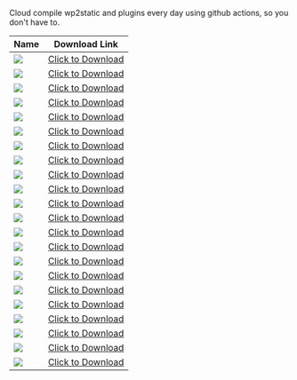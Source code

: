 Cloud compile wp2static and plugins every day using github actions, so you don't have to.



| Name                                                         | Download Link                                                |
| ------------------------------------------------------------ | ------------------------------------------------------------ |
| ![](https://github.com/justin-himself/wp2static-actions/actions/workflows/build-core.yml/badge.svg) | [Click to Download](https://github.com/justin-himself/wp2static-actions/actions/workflows/build-core.yml) |
| ![](https://github.com/justin-himself/wp2static-actions/actions/workflows/build-addon-s3.yml/badge.svg) | [Click to Download](https://github.com/justin-himself/wp2static-actions/actions/workflows/build-addon-s3.yml) |
| ![](https://github.com/justin-himself/wp2static-actions/actions/workflows/build-addon-zip.yml/badge.svg) | [Click to Download](https://github.com/justin-himself/wp2static-actions/actions/workflows/build-addon-zip.yml) |                 
| ![](https://github.com/justin-himself/wp2static-actions/actions/workflows/build-addon-ftp.yml/badge.svg) | [Click to Download](https://github.com/justin-himself/wp2static-actions/actions/workflows/build-addon-ftp.yml) |
| ![](https://github.com/justin-himself/wp2static-actions/actions/workflows/build-addon-sftp.yml/badge.svg) | [Click to Download](https://github.com/justin-himself/wp2static-actions/actions/workflows/build-addon-sftp.yml) |
| ![](https://github.com/justin-himself/wp2static-actions/actions/workflows/build-addon-github.yml/badge.svg) | [Click to Download](https://github.com/justin-himself/wp2static-actions/actions/workflows/build-addon-github.yml) |
| ![](https://github.com/justin-himself/wp2static-actions/actions/workflows/build-addon-gitlab.yml/badge.svg) | [Click to Download](https://github.com/justin-himself/wp2static-actions/actions/workflows/build-addon-gitlab.yml) |
| ![](https://github.com/justin-himself/wp2static-actions/actions/workflows/build-addon-azure.yml/badge.svg) | [Click to Download](https://github.com/justin-himself/wp2static-actions/actions/workflows/build-addon-azure.yml) |
| ![](https://github.com/justin-himself/wp2static-actions/actions/workflows/build-addon-gcs.yml/badge.svg) | [Click to Download](https://github.com/justin-himself/wp2static-actions/actions/workflows/build-addon-gcs.yml) |
| ![](https://github.com/justin-himself/wp2static-actions/actions/workflows/build-addon-netlify.yml/badge.svg) | [Click to Download](https://github.com/justin-himself/wp2static-actions/actions/workflows/build-addon-netlify.yml) |
| ![](https://github.com/justin-himself/wp2static-actions/actions/workflows/build-addon-bitbucket.yml/badge.svg) | [Click to Download](https://github.com/justin-himself/wp2static-actions/actions/workflows/build-addon-bitbucket.yml) |
| ![](https://github.com/justin-himself/wp2static-actions/actions/workflows/build-addon-cloudflare-workers.yml/badge.svg) | [Click to Download](https://github.com/justin-himself/wp2static-actions/actions/workflows/build-addon-cloudflare-workers.yml) |
| ![](https://github.com/justin-himself/wp2static-actions/actions/workflows/build-addon-directory-deployment.yml/badge.svg) | [Click to Download](https://github.com/justin-himself/wp2static-actions/actions/workflows/build-addon-directory-deployment.yml) |
| ![](https://github.com/justin-himself/wp2static-actions/actions/workflows/build-addon-algolia.yml/badge.svg) | [Click to Download](https://github.com/justin-himself/wp2static-actions/actions/workflows/build-addon-algolia.yml) |
| ![](https://github.com/justin-himself/wp2static-actions/actions/workflows/build-addon-boilerplate.yml/badge.svg) | [Click to Download](https://github.com/justin-himself/wp2static-actions/actions/workflows/build-addon-boilerplate.yml) |
| ![](https://github.com/justin-himself/wp2static-actions/actions/workflows/build-addon-bunnycdn.yml/badge.svg) | [Click to Download](https://github.com/justin-himself/wp2static-actions/actions/workflows/build-addon-bunnycdn.yml) |
| ![](https://github.com/justin-himself/wp2static-actions/actions/workflows/build-addon-static-form-converter.yml/badge.svg) | [Click to Download](https://github.com/justin-himself/wp2static-actions/actions/workflows/build-addon-static-form-converter.yml) |
| ![](https://github.com/justin-himself/wp2static-actions/actions/workflows/build-addon-woocommerce-snipcart.yml/badge.svg) | [Click to Download](https://github.com/justin-himself/wp2static-actions/actions/workflows/build-addon-woocommerce-snipcart.yml) |
| ![](https://github.com/justin-himself/wp2static-actions/actions/workflows/build-addon-advanced-crawling.yml/badge.svg) | [Click to Download](https://github.com/justin-himself/wp2static-actions/actions/workflows/build-addon-advanced-crawling.yml) |
| ![](https://github.com/justin-himself/wp2static-actions/actions/workflows/build-addon-advanced-crawling-old.yml/badge.svg) | [Click to Download](https://github.com/justin-himself/wp2static-actions/actions/workflows/build-addon-advanced-crawling-old.yml) |
| ![](https://github.com/justin-himself/wp2static-actions/actions/workflows/build-addon-advanced-detection.yml/badge.svg) | [Click to Download](https://github.com/justin-himself/wp2static-actions/actions/workflows/build-addon-advanced-detection.yml) |
| ![](https://github.com/justin-himself/wp2static-actions/actions/workflows/build-addon-advanced-html-processor.yml/badge.svg) | [Click to Download](https://github.com/justin-himself/wp2static-actions/actions/workflows/build-addon-advanced-html-processor.yml) |

